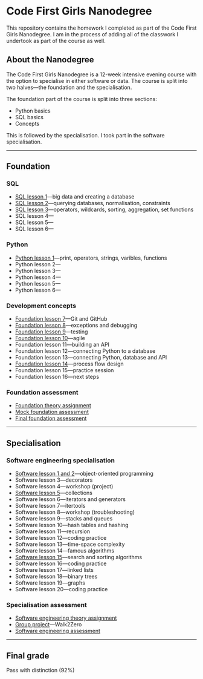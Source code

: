 # Code First Girls Nanodegree

This repository contains the homework I completed as part of the Code First 
Girls Nanodegree. I am in the process of adding all of the classwork I undertook 
as part of the course as well.

## About the Nanodegree

The Code First Girls Nanodegree is a 12-week intensive evening course with the 
option to specialise in either software or data. The course is split into two 
halves—the foundation and the specialisation.

The foundation part of the course is split into three sections:
* Python basics
* SQL basics
* Concepts

This is followed by the specialisation. I took part in the software 
specialisation.


---
## Foundation

### SQL
* [SQL lesson 1](https://github.com/robynfsj/code-first-girls-nanodegree/tree/main/foundation-part-1-sql/sql-lesson-1)—big data and creating a database 
* [SQL lesson 2](https://github.com/robynfsj/code-first-girls-nanodegree/tree/main/foundation-part-1-sql/sql-lesson-2)—querying databases, normalisation, constraints   
* [SQL lesson 3](https://github.com/robynfsj/code-first-girls-nanodegree/tree/main/foundation-part-1-sql/sql-lesson-3)—operators, wildcards, sorting, aggregation, set functions 
* SQL lesson 4— 
* SQL lesson 5—  
* SQL lesson 6—

### Python
* [Python lesson 1](https://github.com/robynfsj/code-first-girls-nanodegree/tree/main/foundation-part-1-python/python-lesson-1)—print, operators, strings, varibles, functions  
* Python lesson 2—
* Python lesson 3—  
* Python lesson 4— 
* Python lesson 5—  
* Python lesson 6—  

### Development concepts
* [Foundation lesson 7](https://github.com/robynfsj/code-first-girls-nanodegree/tree/main/foundation-part-2-concepts/foundation-lesson-7-git-github)—Git and GitHub
* [Foundation lesson 8](https://github.com/robynfsj/code-first-girls-nanodegree/tree/main/foundation-part-2-concepts/foundation-lesson-8-exceptions-debugging)—exceptions and debugging  
* [Foundation lesson 9](https://github.com/robynfsj/code-first-girls-nanodegree/tree/main/foundation-part-2-concepts/foundation-lesson-9-testing)—testing 
* [Foundation lesson 10](https://github.com/robynfsj/code-first-girls-nanodegree/tree/main/foundation-part-2-concepts/foundation-lesson-10-agile)—agile 
* Foundation lesson 11—building an API  
* Foundation lesson 12—connecting Python to a database  
* Foundation lesson 13—connecting Python, database and API 
* [Foundation lesson 14](https://github.com/robynfsj/code-first-girls-nanodegree/tree/main/foundation-part-2-concepts/foundation-lesson-14-process-flow)—process flow design  
* Foundation lesson 15—practice session   
* Foundation lesson 16—next steps  

### Foundation assessment
* [Foundation theory assignment](https://github.com/robynfsj/code-first-girls-nanodegree/blob/main/assessments/foundation-theory-assignment.pdf)
* [Mock foundation assessment](https://github.com/robynfsj/code-first-girls-nanodegree/blob/main/assessments/exam-1-mock.pdf)  
* [Final foundation assessment](https://github.com/robynfsj/code-first-girls-nanodegree/blob/main/assessments/exam-2-foundation.pdf)  


---


## Specialisation

### Software engineering specialisation
* [Software lesson 1 and 2](https://github.com/robynfsj/code-first-girls-nanodegree/tree/main/software-specialisation/software-lesson-1-2-oop)—object-oriented programming
* Software lesson 3—decorators 
* Software lesson 4—workshop (project)  
* [Software lesson 5](https://github.com/robynfsj/code-first-girls-nanodegree/tree/main/software-specialisation/software-lesson-5-collections)—collections
* Software lesson 6—iterators and generators  
* Software lesson 7—itertools
* Software lesson 8—workshop (troubleshooting) 
* Software lesson 9—stacks and queues  
* Software lesson 10—hash tables and hashing 
* Software lesson 11—recursion
* Software lesson 12—coding practice  
* Software lesson 13—time-space complexity
* Software lesson 14—famous algorithms 
* [Software lesson 15](https://github.com/robynfsj/code-first-girls-nanodegree/tree/main/software-specialisation/software-lesson-15-search-sort-algorithms)—search and sorting algorithms
* Software lesson 16—coding practice  
* Software lesson 17—linked lists 
* Software lesson 18—binary trees  
* Software lesson 19—graphs 
* Software lesson 20—coding practice 


### Specialisation assessment
* [Software engineering theory assignment](https://github.com/robynfsj/code-first-girls-nanodegree/blob/main/assessments/software-theory-assignment.pdf)  
* [Group project](https://github.com/Walk2Zero/walk2zero)—Walk2Zero  
* [Software engineering assessment](https://github.com/robynfsj/code-first-girls-nanodegree/blob/main/assessments/exam-3-software.py)  


---


## Final grade
Pass with distinction (92%)